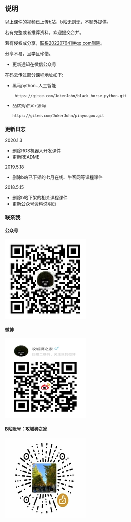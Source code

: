 ## 说明

以上课件的视频已上传b站，b站无则无，不额外提供。

若有完整或者推荐资料，欢迎提交合并。

若有侵权或分享，联系202207641@qq.com删除。

分享不易，且学且珍惜。

- 更新通知在微信公众号

在码云传过部分课程地址如下:

- 黑马python+人工智能

  ` https://gitee.com/JokerJohn/black_horse_python.git`

- 品优购讲义+源码

  `https://gitee.com/JokerJohn/pinyougou.git`

  

### 更新日志

2020.1.3

-   删除ROS机器人开发课件
-   更新README

2019.5.18

- 删除b站已下架的七月在线、牛客网等课程课件

2018.5.15

- 删除b站下架的相关课程课件
- 更新公众号资料说明页

### 联系我

#### 公众号

![](README/qrcode_for_gh_5dd42edd05cb_258.jpg)

#### 微博

![](README/1555304273404_爱奇艺.jpg)

#### B站账号：攻城狮之家

![](README/qq_pic_merged_1555332773224_爱奇艺_爱奇艺-1557066916967.jpg)